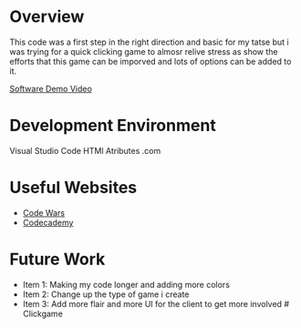 # Overview

This code was a first step in the right direction and basic for my tatse but i was trying for a quick clicking game to almosr relive stress as show the efforts that this game can be imporved and lots of options can be added to it. 



[Software Demo Video](https://youtu.be/Av5iwo6cooo)

# Development Environment

Visual Studio Code 
HTMl Atributes .com 

# Useful Websites



- [Code Wars ](https://www.codewars.com/)
- [Codecademy](https://www.codecademy.com/learn)

# Future Work


- Item 1: Making my code longer and adding more colors 
- Item 2: Change up the type of game i create 
- Item 3: Add more flair and more UI for the client to get more involved # Clickgame
